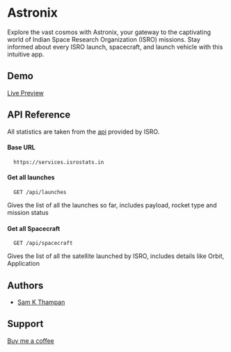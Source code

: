 
# Astronix

Explore the vast cosmos with Astronix, your gateway to the captivating world of Indian Space Research Organization (ISRO) missions. Stay informed about every ISRO launch, spacecraft, and launch vehicle with this intuitive app.


## Demo

[Live Preview](https://devsk18.github.io/astronix)


## API Reference

All statistics are taken from the [api](https://isrostats.in/apis) provided by ISRO.

#### Base URL

```
  https://services.isrostats.in
```

#### Get all launches 

```http
  GET /api/launches
```
Gives the list of all the launches so far, includes payload, rocket type and mission status

#### Get all Spacecraft 

```http
  GET /api/spacecraft
```
Gives the list of all the satellite launched by ISRO, includes details like Orbit, Application



## Authors

- [Sam K Thampan](https://www.github.com/devsk18)


## Support

[Buy me a coffee](https://www.buymeacoffee.com/samkthampan)